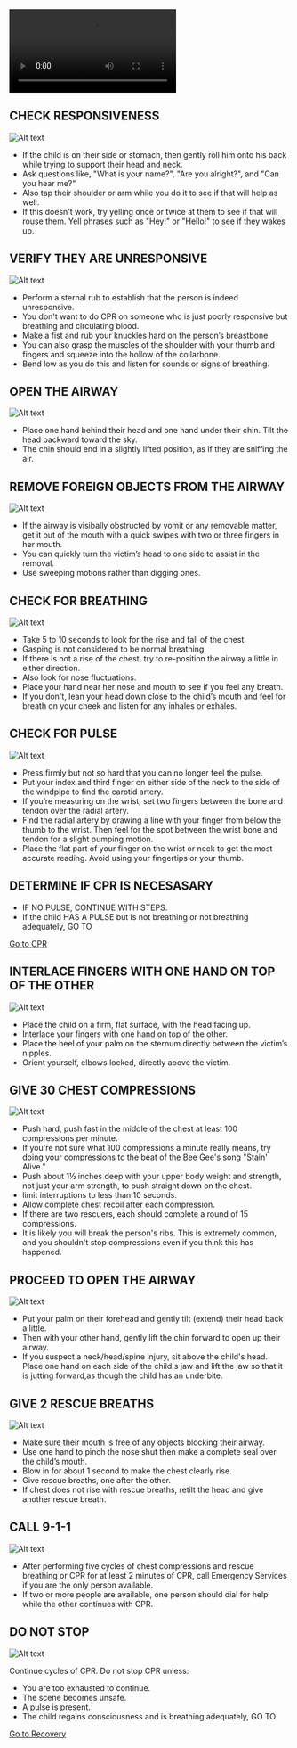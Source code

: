 <video controls="controls">
    <source src="/Videos/childCPR.mp4" type="video/mp4" />
</video>

<h2>CHECK RESPONSIVENESS</h2>

![Alt text](/Images/ChildCPR/childCPR1.jpg)

- If the child is on their side or stomach, then gently roll him onto his back while trying to support their head and neck.
- Ask questions like, "What is your name?", "Are you alright?", and "Can you hear me?"
- Also tap their shoulder or arm while you do it to see if that will help as well.
- If this doesn't work, try yelling once or twice at them to see if that will rouse them. Yell phrases such as "Hey!" or "Hello!" to see if they wakes up.

<h2>VERIFY THEY ARE UNRESPONSIVE</h2>

![Alt text](/Images/AdultCPR/adultCPR23.jpg)

- Perform a sternal rub to establish that the person is indeed unresponsive.
- You don't want to do CPR on someone who is just poorly responsive but breathing and circulating blood.
- Make a fist and rub your knuckles hard on the person’s breastbone.
- You can also grasp the muscles of the shoulder with your thumb and fingers and squeeze into the hollow of the collarbone.
- Bend low as you do this and listen for sounds or signs of breathing.

<h2>OPEN THE AIRWAY</h2>

![Alt text](/Images/AdultCPR/adultCPR25.jpg)

- Place one hand behind their head and one hand under their chin. Tilt the head backward toward the sky.
- The chin should end in a slightly lifted position, as if they are sniffing the air.

<h2>REMOVE FOREIGN OBJECTS FROM THE AIRWAY</h2>

![Alt text](/Images/AdultCPR/adultCPR26.jpg)

- If the airway is visibally obstructed by vomit or any removable matter, get it out of the mouth with a quick swipes with two or three fingers in her mouth.
- You can quickly turn the victim’s head to one side to assist in the removal.
- Use sweeping motions rather than digging ones.

<h2>CHECK FOR BREATHING</h2>

![Alt text](/Images/AdultCPR/adultCPR27.jpg)

- Take 5 to 10 seconds to look for the rise and fall of the chest.
- Gasping is not considered to be normal breathing.
- If there is not a rise of the chest, try to re-position the airway a little in either direction.
- Also look for nose fluctuations.
- Place your hand near her nose and mouth to see if you feel any breath.
- If you don't, lean your head down close to the child’s mouth and feel for breath on your cheek and listen for any inhales or exhales.

<h2>CHECK FOR PULSE</h2>

![Alt text](/Images/AdultShock/adultShock7.jpg)

- Press firmly but not so hard that you can no longer feel the pulse.
- Put your index and third finger on either side of the neck to the side of the windpipe to find the carotid artery.
- If you’re measuring on the wrist, set two fingers between the bone and tendon over the radial artery.
- Find the radial artery by drawing a line with your finger from below the thumb to the wrist. Then feel for the spot between the wrist bone and tendon for a slight pumping motion.
- Place the flat part of your finger on the wrist or neck to get the most accurate reading. Avoid using your fingertips or your thumb.

<h2>DETERMINE IF CPR IS NECESASARY</h2>

- IF NO PULSE, CONTINUE WITH STEPS.
- If the child HAS A PULSE but is not breathing or not breathing adequately, GO TO

[Go to CPR](/instructions/0/0/13)

<h2>INTERLACE FINGERS WITH ONE HAND ON TOP OF THE OTHER</h2>

![Alt text](/Images/AdultCPR/adultCPR15.jpg)

- Place the child on a firm, flat surface, with the head facing up.
- Interlace your fingers with one hand on top of the other.
- Place the heel of your palm on the sternum directly between the victim’s nipples.
- Orient yourself, elbows locked, directly above the victim.

<h2>GIVE 30 CHEST COMPRESSIONS</h2>

![Alt text](/Images/ChildCPR/childCPR10.jpg)

- Push hard, push fast in the middle of the chest at least 100 compressions per minute.
- If you're not sure what 100 compressions a minute really means, try doing your compressions to the beat of the Bee Gee's song "Stain' Alive."
- Push about 1½ inches deep with your upper body weight and strength, not just your arm strength, to push straight down on the chest.
- limit interruptions to less than 10 seconds.
- Allow complete chest recoil after each compression.
- If there are two rescuers, each should complete a round of 15 compressions.
- It is likely you will break the person's ribs. This is extremely common, and you shouldn't stop compressions even if you think this has happened.

<h2>PROCEED TO OPEN THE AIRWAY</h2>

![Alt text](/Images/AdultCPR/adultCPR28.jpg)

- Put your palm on their forehead and gently tilt (extend) their head back a little.
- Then with your other hand, gently lift the chin forward to open up their airway.
- If you suspect a neck/head/spine injury, sit above the child's head. Place one hand on each side of the child's jaw and lift the jaw so that it is jutting forward,as though the child has an underbite.

<h2>GIVE 2 RESCUE BREATHS</h2>

![Alt text](/Images/ChokingChild/chokingChild12.jpg)

- Make sure their mouth is free of any objects blocking their airway.
- Use one hand to pinch the nose shut then make a complete seal over the child’s mouth.
- Blow in for about 1 second to make the chest clearly rise.
- Give rescue breaths, one after the other.
- If chest does not rise with rescue breaths, retilt the head and give another rescue breath.

<h2>CALL 9-1-1</h2>

![Alt text](/Images/AdultCPR/adultCPR2.jpg)

- After performing five cycles of chest compressions and rescue breathing or CPR for at least 2 minutes of CPR, call Emergency Services if you are the only person available.
- If two or more people are available, one person should dial for help while the other continues with CPR.

<h2>DO NOT STOP</h2>

![Alt text](/Images/ChildCPR/childCPR9.jpg)

Continue cycles of CPR. Do not stop CPR unless:

- You are too exhausted to continue.
- The scene becomes unsafe.
- A pulse is present.
- The child regains consciousness and is breathing adequately, GO TO

[Go to Recovery](/instructions/0/0/12)
